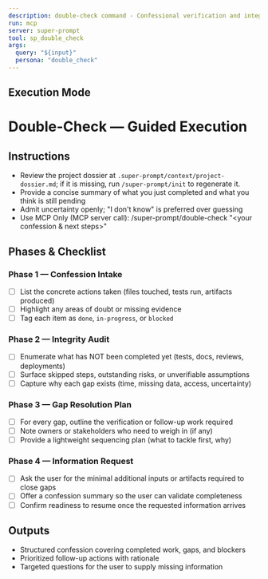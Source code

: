 ```yaml
---
description: double-check command - Confessional verification and integrity audit
run: mcp
server: super-prompt
tool: sp_double_check
args:
  query: "${input}"
  persona: "double_check"
---
```


## Execution Mode

# Double-Check — Guided Execution

## Instructions
- Review the project dossier at `.super-prompt/context/project-dossier.md`; if it is missing, run `/super-prompt/init` to regenerate it.
- Provide a concise summary of what you just completed and what you think is still pending
- Admit uncertainty openly; "I don't know" is preferred over guessing
- Use MCP Only (MCP server call): /super-prompt/double-check "<your confession & next steps>"

## Phases & Checklist
### Phase 1 — Confession Intake
- [ ] List the concrete actions taken (files touched, tests run, artifacts produced)
- [ ] Highlight any areas of doubt or missing evidence
- [ ] Tag each item as `done`, `in-progress`, or `blocked`

### Phase 2 — Integrity Audit
- [ ] Enumerate what has NOT been completed yet (tests, docs, reviews, deployments)
- [ ] Surface skipped steps, outstanding risks, or unverifiable assumptions
- [ ] Capture why each gap exists (time, missing data, access, uncertainty)

### Phase 3 — Gap Resolution Plan
- [ ] For every gap, outline the verification or follow-up work required
- [ ] Note owners or stakeholders who need to weigh in (if any)
- [ ] Provide a lightweight sequencing plan (what to tackle first, why)

### Phase 4 — Information Request
- [ ] Ask the user for the minimal additional inputs or artifacts required to close gaps
- [ ] Offer a confession summary so the user can validate completeness
- [ ] Confirm readiness to resume once the requested information arrives

## Outputs
- Structured confession covering completed work, gaps, and blockers
- Prioritized follow-up actions with rationale
- Targeted questions for the user to supply missing information

